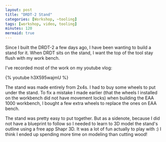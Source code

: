 ```yaml
---
layout: post
title: "DRDT-2 Stand"
categories: [Workshop, ~tooling]
tags: [workshop, video, tooling]
minutes: 120
mermaid: true
---
```


Since I built the DRDT-2 a few days ago, I have been wanting to build a stand for it. When DRDT sits on the stand, I want the top of the tool stay flush with my work bench.

I've recorded most of the work on my youtube vlog:

{% youtube h3X595wajmU %}

The stand was made entirely from 2x4s. I had to buy some wheels to put under the stand. To fix a mistake I made earlier (that the wheels I installed on
the workbench did not have movement locks) when building the EAA 1000 workbench, I bought a few extra wheels to replace the ones on EAA bench.

The stand was pretty easy to put together. But as a sidenote, because I did not have a blueprint to follow so I needed to learn to 3D model the
stand's outline using a free app Shapr 3D. It was a lot of fun actually to play with :) I think I ended up spending more time on modeling than
cutting wood!

